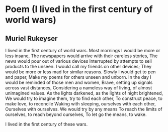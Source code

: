 # Poem (I lived in the first century of world wars)
## Muriel Rukeyser
I lived in the first century of world wars.
Most mornings I would be more or less insane,
The newspapers would arrive with their careless stories,
The news would pour out of various devices
Interrupted by attempts to sell products to the unseen.
I would call my friends on other devices;
They would be more or less mad for similar reasons.
Slowly I would get to pen and paper,
Make my poems for others unseen and unborn.
In the day I would be reminded of those men and women,
Brave, setting up signals across vast distances,
Considering a nameless way of living, of almost unimagined values.
As the lights darkened, as the lights of night brightened,
We would try to imagine them, try to find each other,
To construct peace, to make love, to reconcile
Waking with sleeping, ourselves with each other,
Ourselves with ourselves. We would try by any means
To reach the limits of ourselves, to reach beyond ourselves,
To let go the means, to wake.

I lived in the first century of these wars.